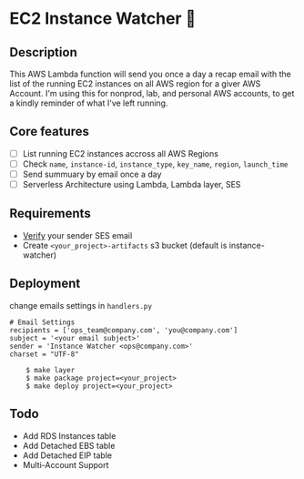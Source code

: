 # EC2 Instance Watcher :eyes:

## Description

This AWS Lambda function will send you once a day a recap email with the list of the running EC2 instances on all AWS region for a giver AWS Account.
I'm using this for nonprod, lab, and personal AWS accounts, to get a kindly reminder of what I've left running.

## Core features

* [ ] List running EC2 instances accross all AWS Regions
* [ ] Check `name`, `instance-id`, `instance_type`, `key_name`, `region`, `launch_time`
* [ ] Send summuary by email once a day
* [ ] Serverless Architecture using Lambda, Lambda layer, SES

## Requirements

* [Verify](https://docs.aws.amazon.com/ses/latest/DeveloperGuide/verify-email-addresses-procedure.html) your sender SES email
* Create `<your_project>-artifacts` s3 bucket (default is instance-watcher)

## Deployment

change emails settings in `handlers.py`

```
# Email Settings
recipients = ['ops_team@company.com', 'you@company.com']
subject = '<your email subject>'
sender = 'Instance Watcher <ops@company.com>'
charset = "UTF-8"
```
        $ make layer
        $ make package project=<your_project>
        $ make deploy project=<your_project>

## Todo

* Add RDS Instances table
* Add Detached EBS table
* Add Detached EIP table
* Multi-Account Support
